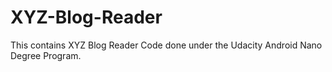 # XYZ-Blog-Reader
This contains XYZ Blog Reader Code done under the Udacity Android Nano Degree Program.
